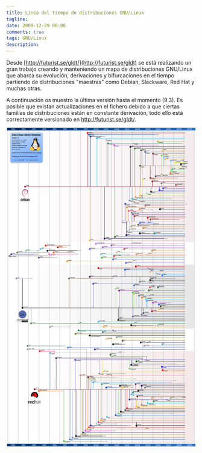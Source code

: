 ```yaml
---
title: Línea del tiempo de distribuciones GNU/Linux
tagline:
date: 2009-12-29 00:00
comments: true
tags: GNU/Linux
description:
---
```


Desde [http://futurist.se/gldt/](http://futurist.se/gldt) se está realizando un gran trabajo creando y manteniendo un mapa de distribuciones GNU/Linux que abarca su evolución, derivaciones y bifurcaciones en el tiempo partiendo de distribuciones "maestras" como Debian, Slackware, Red Hat y muchas otras.

A continuación os muestro la última versión hasta el momento (9.3). Es posible que existan actualizaciones en el fichero debido a que ciertas familias de distribuciones están en constante derivación, todo ello está correctamente versionado en http://futurist.se/gldt/.

![Timeline](2009-12-29-linea-del-tiempo-de-distribuciones-gnu-linux/media_httpfuturistseg_wBHIs.png)
